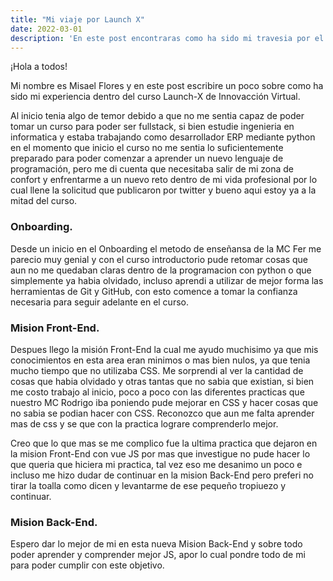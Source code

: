 ```yaml
---
title: "Mi viaje por Launch X"
date: 2022-03-01
description: 'En este post encontraras como ha sido mi travesia por el curso Launch-X de Innovacción Virtual'
---
```



¡Hola a todos!

Mi nombre es Misael Flores y en este post escribire un poco sobre como ha sido mi experiencia dentro del curso Launch-X de Innovacción Virtual.

Al inicio tenia algo de temor debido a que no me sentia capaz de poder tomar un curso para poder ser fullstack, si bien estudie ingenieria en 
informatica y estaba trabajando como desarrollador ERP mediante python en el momento que inicio el curso no me sentia lo suficientemente preparado
para poder comenzar a aprender un nuevo lenguaje de programación, pero me di cuenta que necesitaba salir de mi zona de confort y enfrentarme 
a un nuevo reto dentro de mi vida profesional por lo cual llene la solicitud que publicaron por twitter y bueno aqui estoy ya a la mitad del 
curso.

### Onboarding.

Desde un inicio en el Onboarding el metodo de enseñansa de la MC Fer me parecio muy genial y con el curso introductorio pude retomar cosas que
aun no me quedaban claras dentro de la programacion con python o que simplemente ya habia olvidado, incluso aprendi a utilizar de mejor forma
las herramientas de Git y GitHub, con esto comence a tomar la confianza necesaria para seguir adelante en el curso.

### Mision Front-End.

Despues llego la misión Front-End la cual me ayudo muchisimo ya que mis conocimientos en esta area eran minimos o mas bien nulos, ya que tenia
mucho tiempo que no utilizaba CSS. Me sorprendi al ver la cantidad de cosas que habia olvidado y otras tantas que no sabia que existian, si bien
me costo trabajo al inicio, poco a poco con las diferentes practicas que nuestro MC Rodrigo iba poniendo pude mejorar en CSS y hacer cosas que no
sabia se podian hacer con CSS. Reconozco que aun me falta aprender mas de css y se que con la practica lograre comprenderlo mejor.

Creo que lo que mas se me complico fue la ultima practica que dejaron en la mision Front-End con vue JS por mas que investigue no pude hacer lo
que queria que hiciera mi practica, tal vez eso me desanimo un poco e incluso me hizo dudar de continuar en la mision Back-End pero preferi no
tirar la toalla como dicen y levantarme de ese pequeño tropiuezo y continuar.

### Mision Back-End. 

Espero dar lo mejor de mi en esta nueva Mision Back-End y sobre todo poder aprender y comprender mejor JS, apor lo cual pondre todo de mi para 
poder cumplir con este objetivo.




